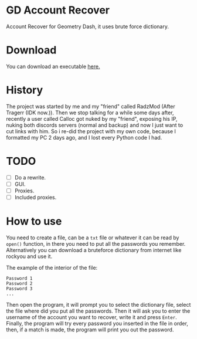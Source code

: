 # GD Account Recover
Account Recover for Geometry Dash, it uses brute force dictionary.

# Download
You can download an executable [here.](https://github.com/GDAccountRecover/GDAccountRecover/releases)

# History
The project was started by me and my "friend" called RadzMod (After Tragerr (IDK now.)). Then we stop talking for a while some days after, recently a user called Calloc got nuked by my "friend", exposing his IP, nuking both discords servers (normal and backup) and now I just want to cut links with him. So i re-did the project with my own code, because I formatted my PC 2 days ago, and I lost every Python code I had.

# TODO
- [ ] Do a rewrite.
- [ ] GUI.
- [ ] Proxies.
- [ ] Included proxies.

# How to use
You need to create a file, can be a `txt` file or whatever it can be read by ``open()`` function, in there you need to put all the passwords you remember. Alternatively you can download a bruteforce dictionary from internet like rockyou and use it.

The example of the interior of the file:
```
Password 1
Password 2
Password 3
...
```
Then open the program, it will prompt you to select the dictionary file, select the file where did you put all the passwords.
Then it will ask you to enter the username of the account you want to recover, write it and press `Enter`.
Finally, the program will try every password you inserted in the file in order, then, if a match is made, the program will print you out the password.
